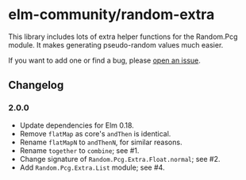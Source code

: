 # elm-community/random-extra
This library includes lots of extra helper functions for the Random.Pcg module. It makes generating pseudo-random values much easier.

If you want to add one or find a bug, please [open an issue](https://github.com/elm-community/random-extra/issues/new).

## Changelog
### 2.0.0
* Update dependencies for Elm 0.18.
* Remove `flatMap` as core's `andThen` is identical.
* Rename `flatMapN` to `andThenN`, for similar reasons.
* Rename `together` to `combine`; see #1.
* Change signature of `Random.Pcg.Extra.Float.normal`; see #2.
* Add `Random.Pcg.Extra.List` module; see #4.
